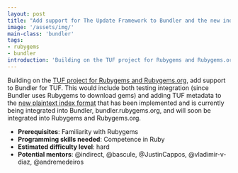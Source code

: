```yaml
---
layout: post
title: "Add support for The Update Framework to Bundler and the new index format"
image: '/assets/img/'
main-class: 'bundler'
tags:
- rubygems
- bundler
introduction: 'Building on the TUF project for Rubygems and Rubygems.org, add support to Bundler for TUF. This would include both testing integration..'
---
```


Building on the [TUF project for Rubygems and Rubygems.org](https://github.com/rubygsoc/rubygsoc/wiki/Ideas-for-RubyGems#support-the-update-framework-with-rubygems), add support to Bundler for TUF. This would include both testing integration (since Bundler uses Rubygems to download gems) and adding TUF metadata to the [new plaintext index format](https://gist.github.com/indirect/6305503) that has been implemented and is currently being integrated into Bundler, bundler.rubygems.org, and will soon be integrated into Rubygems and Rubygems.org.

* **Prerequisites**: Familiarity with Rubygems
* **Programming skills needed**: Competence in Ruby
* **Estimated difficulty level**: hard
* **Potential mentors**: @indirect, @bascule, @JustinCappos, @vladimir-v-diaz, @andremedeiros